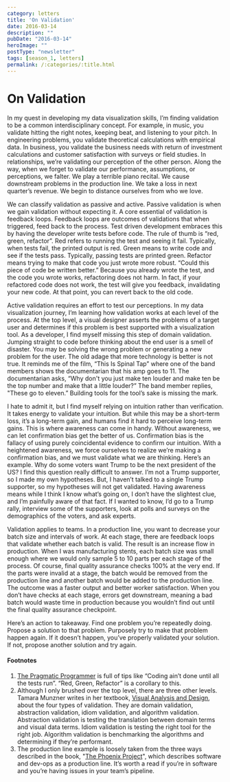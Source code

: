 ```yaml
---
category: letters
title: 'On Validation'
date: 2016-03-14
description: ""
pubDate: "2016-03-14"
heroImage: ""
postType: "newsletter"
tags: [season_1, letters]
permalink: /:categories/:title.html
---
```


# On Validation

In my quest in developing my data visualization skills, I’m finding validation to be a common interdisciplinary concept. For example, in music, you validate hitting the right notes, keeping beat, and listening to your pitch. In engineering problems, you validate theoretical calculations with empirical data. In business, you validate the business needs with return of investment calculations and customer satisfaction with surveys or field studies. In relationships, we’re validating our perception of the other person. Along the way, when we forget to validate our performance, assumptions, or perceptions, we falter. We play a terrible piano recital. We cause downstream problems in the production line. We take a loss in next quarter’s revenue. We begin to distance ourselves from who we love.

We can classify validation as passive and active. Passive validation is when we gain validation without expecting it. A core essential of validation is feedback loops. Feedback loops are outcomes of validations that when triggered, feed back to the process. Test driven development embraces this by having the developer write tests before code. The rule of thumb is “red, green, refactor”. Red refers to running the test and seeing it fail. Typically, when tests fail, the printed output is red. Green means to write code and see if the tests pass. Typically, passing tests are printed green. Refactor means trying to make that code you just wrote more robust. “Could this piece of code be written better.” Because you already wrote the test, and the code you wrote works, refactoring does not harm. In fact, if your refactored code does not work, the test will give you feedback, invalidating your new code. At that point, you can revert back to the old code.

Active validation requires an effort to test our perceptions. In my data visualization journey, I’m learning how validation works at each level of the process. At the top level, a visual designer asserts the problems of a target user and determines if this problem is best supported with a visualization tool. As a developer, I find myself missing this step of domain validation. Jumping straight to code before thinking about the end user is a smell of disaster. You may be solving the wrong problem or generating a new problem for the user. The old adage that more technology is better is not true. It reminds me of the film, “This Is Spinal Tap” where one of the band members shows the documentarian that his amp goes to 11. The documentarian asks, “Why don't you just make ten louder and make ten be the top number and make that a little louder?” The band member replies, "These go to eleven.” Building tools for the tool’s sake is missing the mark.

I hate to admit it, but I find myself relying on intuition rather than verification. It takes energy to validate your intuition. But while this may be a short-term loss, it’s a long-term gain, and humans find it hard to perceive long-term gains. This is where awareness can come in handy. Without awareness, we can let confirmation bias get the better of us. Confirmation bias is the fallacy of using purely coincidental evidence to confirm our intuition. With a heightened awareness, we force ourselves to realize we’re making a confirmation bias, and we must validate what we are thinking. Here’s an example. Why do some voters want Trump to be the next president of the US? I find this question really difficult to answer. I’m not a Trump supporter, so I made my own hypotheses. But, I haven’t talked to a single Trump supporter, so my hypotheses will not get validated. Having awareness means while I think I know what’s going on, I don’t have the slightest clue, and I’m painfully aware of that fact. If I wanted to know, I’d go to a Trump rally, interview some of the supporters, look at polls and surveys on the demographics of the voters, and ask experts.

Validation applies to teams. In a production line, you want to decrease your batch size and intervals of work. At each stage, there are feedback loops that validate whether each batch is valid. The result is an increase flow in production. When I was manufacturing stents, each batch size was small enough where we would only sample 5 to 10 parts per each stage of the process. Of course, final quality assurance checks 100% at the very end. If the parts were invalid at a stage, the batch would be removed from the production line and another batch would be added to the production line. The outcome was a faster output and better worker satisfaction. When you don’t have checks at each stage, errors get downstream, meaning a bad batch would waste time in production because you wouldn’t find out until the final quality assurance checkpoint.

Here’s an action to takeaway. Find one problem you’re repeatedly doing. Propose a solution to that problem. Purposely try to make that problem happen again. If it doesn’t happen, you’ve properly validated your solution. If not, propose another solution and try again.

#### Footnotes

1. [The Pragmatic Programmer](https://pragprog.com/book/tpp/the-pragmatic-programmer) is full of tips like “Coding ain’t done until all the tests run”.
“Red, Green, Refactor” is a corollary to this.
1. Although I only brushed over the top level, there are three other levels.
Tamara Munzner writes in her textbook, [Visual Analysis and Design](https://www.cs.ubc.ca/~tmm/vadbook/), about the four types of validation.
They are domain validation, abstraction validation, idiom validation, and algorithm validation.
Abstraction validation is testing the translation between domain terms and visual data terms.
Idiom validation is testing the right tool for the right job.
Algorithm validation is benchmarking the algorithms and determining if they’re performant.
1. The production line example is loosely taken from the three ways described in the book,
"[The Phoenix Project](http://itrevolution.com/books/phoenix-project-devops-book/)",
which describes software and dev-ops as a production line.
It’s worth a read if you’re in software and you’re having issues in your team’s pipeline.
